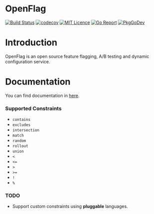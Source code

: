 # OpenFlag

[![Build Status][1]][2]
[![codecov][3]][4]
[![MIT Licence][5]][6]
[![Go Report][7]][8]
[![PkgGoDev][9]][10]

# Introduction

OpenFlag is an open source feature flagging, A/B testing and dynamic configuration service.

# Documentation

You can find documentation in <a href="https://openflag.github.io">here</a>.

### Supported Constraints

* `contains`
* `excludes`
* `intersection`
* `match`
* `random`
* `rollout`
* `union`
* `<`
* `<=`
* `>`
* `>=`
* `!`
* `%`

### TODO

* Support custom constraints using **pluggable** languages.

[1]: https://img.shields.io/drone/build/OpenFlag/OpenFlag.svg?style=flat-square&logo=drone
[2]: https://cloud.drone.io/OpenFlag/OpenFlag
[3]: https://img.shields.io/codecov/c/gh/OpenFlag/OpenFlag?logo=codecov&style=flat-square
[4]: https://codecov.io/gh/OpenFlag/OpenFlag
[5]: https://img.shields.io/github/license/OpenFlag/OpenFlag?style=flat-square
[6]: https://opensource.org/licenses/mit-license.php
[7]: https://goreportcard.com/badge/github.com/OpenFlag/OpenFlag?style=flat-square
[8]: https://goreportcard.com/report/github.com/OpenFlag/OpenFlag
[9]: https://pkg.go.dev/badge/github.com/OpenFlag/OpenFlag
[10]: https://pkg.go.dev/github.com/OpenFlag/OpenFlag
